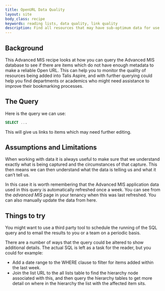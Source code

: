 ```yaml
---
title: OpenURL Data Quality
layout: site
body_class: recipe
keywords: reading lists, data quality, link quality
description: Find all resources that may have sub-optimum data for use in successful OpenURL links.
---
```


## Background
This Advanced MIS recipe looks at how you can query the Advanced MIS database to see if there are items which do not have enough metadata to make a reliable Open URL. This can help you to monitor the quality of resources being added into Talis Aspire, and with further querying could help you find departments or academics who might need assistance to improve their bookmarking processes.

## The Query

Here is the query we can use:

```sql
SELECT ...
```

This will give us links to items which may need further editing.

## Assumptions and Limitations

When working with data it is always useful to make sure that we understand exactly what is being captured and the circumstances of that capture. This then means we can then understand what the data is telling us and what it can’t tell us.

In this case it is worth remembering that the Advanced MIS application data used in this query is automatically refreshed once a week. You can see from the _advanced MIS_ page in your tenancy when this was last refreshed.  You can also manually update the data from here.

## Things to try

You might want to use a third party tool to schedule the running of the SQL query and to email the results to you or a team on a periodic basis.

There are a number of ways that the query could be altered to show additional details.  The actual SQL is left as a task for the reader, but you could for example:

* Add a date range to the WHERE clause to filter for items added within the last week.
* Join the list URL to the all lists table to find the hierarchy node associated with this, and then query the hierarchy tables to get more detail on where in the hierarchy the list with the affected item sits.
